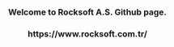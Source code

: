 <h3 align="center">Welcome to Rocksoft A.S. Github page.</h3>
<!-- <img align="center" src="./Rocksoft-Gorseller/rock-logo-small_Çalişma-Yüzeyi-1.png" width="300" 
     height="100"/> -->
<h3 align="center" <img src="./Rocksoft-Gorseller/rock-logo-small_Çalişma-Yüzeyi-1.png" width="100" 
     height="50"/>  </h3>

 <h3 align="center">https://www.rocksoft.com.tr/</h3> 
<p align="left">
</p>
